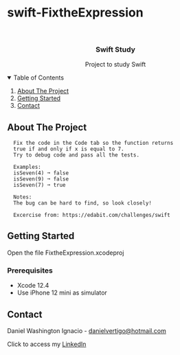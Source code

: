 # swift-FixtheExpression

<!-- PROJECT LOGO -->
<br />
<p align="center">

  <h3 align="center">Swift Study</h3>
  <p align="center">
    Project to study Swift
  </p>
</p>



<!-- TABLE OF CONTENTS -->
<details open="open">
  <summary>Table of Contents</summary>
  <ol>
    <li>
      <a href="#about-the-project">About The Project</a>
    </li>
    <li>
      <a href="#getting-started">Getting Started</a>
    </li>
    <li><a href="#contact">Contact</a></li>
  </ol>
</details>



<!-- ABOUT THE PROJECT -->
## About The Project
 
      Fix the code in the Code tab so the function returns 
      true if and only if x is equal to 7. 
      Try to debug code and pass all the tests.
      
      Examples:
      isSeven(4) ➞ false
      isSeven(9) ➞ false
      isSeven(7) ➞ true
      
      Notes:
      The bug can be hard to find, so look closely!
      
      Excercise from: https://edabit.com/challenges/swift


<!-- GETTING STARTED -->
## Getting Started

Open the file FixtheExpression.xcodeproj 

### Prerequisites

* Xcode 12.4
* Use iPhone 12 mini as simulator 

<!-- CONTACT -->
## Contact

Daniel Washington Ignacio - danielvertigo@hotmail.com

Click to access my [LinkedIn](https://www.linkedin.com/in/daniel-washington-ignacio-ab439b164/)
